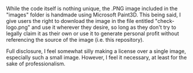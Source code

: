 While the code itself is nothing unique, the .PNG image included in the "images" folder is handmade using Microsoft Paint3D. This being said, I give users the right to download the image in the file entitled "check-logo.png" and use it wherever they desire, so long as they don't try to legally claim it as their own or use it to generate personal profit without referencing the source of the image (i.e. this repository).

Full disclosure, I feel somewhat silly making a license over a single image, especially such a small image. However, I feel it necessary, at least for the sake of professionalism.
